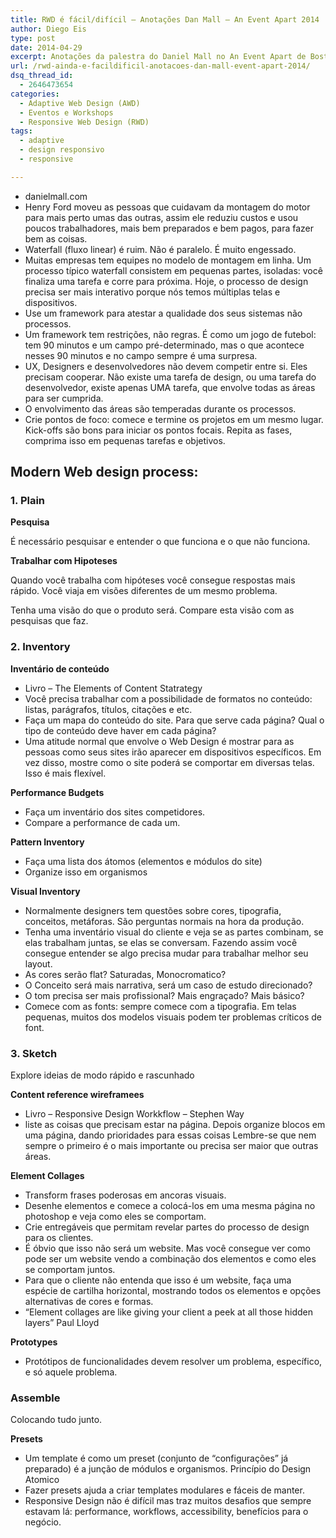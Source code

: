 ```yaml
---
title: RWD é fácil/difícil – Anotações Dan Mall – An Event Apart 2014
author: Diego Eis
type: post
date: 2014-04-29
excerpt: Anotações da palestra do Daniel Mall no An Event Apart de Boston, 2014. Ele falou bastante sobre o processo de desenvolver para uma web multi-device.
url: /rwd-ainda-e-facildificil-anotacoes-dan-mall-event-apart-2014/
dsq_thread_id:
  - 2646473654
categories:
  - Adaptive Web Design (AWD)
  - Eventos e Workshops
  - Responsive Web Design (RWD)
tags:
  - adaptive
  - design responsivo
  - responsive

---
```

  * danielmall.com
  * Henry Ford moveu as pessoas que cuidavam da montagem do motor para mais perto umas das outras, assim ele reduziu custos e usou poucos trabalhadores, mais bem preparados e bem pagos, para fazer bem as coisas.
  * Waterfall (fluxo linear) é ruim. Não é paralelo. É muito engessado.
  * Muitas empresas tem equipes no modelo de montagem em linha. Um processo típico waterfall consistem em pequenas partes, isoladas: você finaliza uma tarefa e corre para próxima. Hoje, o processo de design precisa ser mais interativo porque nós temos múltiplas telas e dispositivos.
  * Use um framework para atestar a qualidade dos seus sistemas não processos.
  * Um framework tem restrições, não regras. É como um jogo de futebol: tem 90 minutos e um campo pré-determinado, mas o que acontece nesses 90 minutos e no campo sempre é uma surpresa.
  * UX, Designers e desenvolvedores não devem competir entre si. Eles precisam cooperar. Não existe uma tarefa de design, ou uma tarefa do desenvolvedor, existe apenas UMA tarefa, que envolve todas as áreas para ser cumprida.
  * O envolvimento das áreas são temperadas durante os processos.
  * Crie pontos de foco: comece e termine os projetos em um mesmo lugar. Kick-offs são bons para iniciar os pontos focais. Repita as fases, comprima isso em pequenas tarefas e objetivos.

## Modern Web design process:

### 1. Plain

**Pesquisa**

É necessário pesquisar e entender o que funciona e o que não funciona.

**Trabalhar com Hipoteses**

Quando você trabalha com hipóteses você consegue respostas mais rápido. Você viaja em visões diferentes de um mesmo problema.

Tenha uma visão do que o produto será. Compare esta visão com as pesquisas que faz.

### 2. Inventory

**Inventário de conteúdo**

  * Livro &#8211; The Elements of Content Statrategy
  * Você precisa trabalhar com a possibilidade de formatos no conteúdo: listas, parágrafos, títulos, citações e etc.
  * Faça um mapa do conteúdo do site. Para que serve cada página? Qual o tipo de conteúdo deve haver em cada página?
  * Uma atitude normal que envolve o Web Design é mostrar para as pessoas como seus sites irão aparecer em dispositivos específicos. Em vez disso, mostre como o site poderá se comportar em diversas telas. Isso é mais flexível. 

**Performance Budgets**

  * Faça um inventário dos sites competidores.
  * Compare a performance de cada um.

**Pattern Inventory**

  * Faça uma lista dos átomos (elementos e módulos do site)
  * Organize isso em organismos

**Visual Inventory**

  * Normalmente designers tem questões sobre cores, tipografia, conceitos, metáforas. São perguntas normais na hora da produção.
  * Tenha uma inventário visual do cliente e veja se as partes combinam, se elas trabalham juntas, se elas se conversam. Fazendo assim você consegue entender se algo precisa mudar para trabalhar melhor seu layout.
  * As cores serão flat? Saturadas, Monocromatico?
  * O Conceito será mais narrativa, será um caso de estudo direcionado?
  * O tom precisa ser mais profissional? Mais engraçado? Mais básico?
  * Comece com as fonts: sempre comece com a tipografia. Em telas pequenas, muitos dos modelos visuais podem ter problemas críticos de font.

### 3. Sketch

Explore ideias de modo rápido e rascunhado

**Content reference wireframees**

  * Livro &#8211; Responsive Design Workkflow &#8211; Stephen Way
  * liste as coisas que precisam estar na página. Depois organize blocos em uma página, dando prioridades para essas coisas Lembre-se que nem sempre o primeiro é o mais importante ou precisa ser maior que outras áreas.

**Element Collages**

  * Transform frases poderosas em ancoras visuais.
  * Desenhe elementos e comece a colocá-los em uma mesma página no photoshop e veja como eles se comportam.
  * Crie entregáveis que permitam revelar partes do processo de design para os clientes.
  * É óbvio que isso não será um website. Mas você consegue ver como pode ser um website vendo a combinação dos elementos e como eles se comportam juntos.
  * Para que o cliente não entenda que isso é um website, faça uma espécie de cartilha horizontal, mostrando todos os elementos e opções alternativas de cores e formas.
  * &#8220;Element collages are like giving your client a peek at all those hidden layers&#8221; Paul Lloyd

**Prototypes**

  * Protótipos de funcionalidades devem resolver um problema, específico, e só aquele problema.

### Assemble

Colocando tudo junto.

**Presets**

  * Um template é como um preset (conjunto de &#8220;configurações&#8221; já preparado) é a junção de módulos e organismos. Princípio do Design Atomico
  * Fazer presets ajuda a criar templates modulares e fáceis de manter.
  * Responsive Design não é difícil mas traz muitos desafios que sempre estavam lá: performance, workflows, accessibility, benefícios para o negócio.